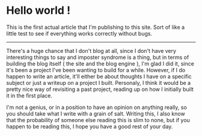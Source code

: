 # Hello world \!

This is the first actual article that I'm publishing to this site.
 Sort of like a little test to see if everything works correctly without bugs.

---

There's a huge chance that I don't blog at all, since I don't have very interesting things to say
 and imposter syndrome is a thing,
 but in terms of building the blog itself \( the site and the blog engine \), I'm glad I did it, since
 it's been a project I've been wanting to build for a while.
 However, if I do happen to write an article, it'll either be about thoughts I have on a
 specific subject or just a writeup on a project I built. Personaly, I think it would be a
 pretty nice way of revisiting a past project, reading up on how I initially built it
 in the first place.

I'm not a genius, or in a position to have an opinion on anything really, so you should take
 what I write with a grain of salt.
 Writing this, I also know that the probability of someone else reading this is slim to none,
 but if you happen to be reading this, I hope you have a good rest of your day.
